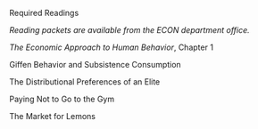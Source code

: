 Required Readings

_Reading packets are available from the ECON department office._

_The Economic Approach to Human Behavior_, Chapter 1

Giffen Behavior and Subsistence Consumption

The Distributional Preferences of an Elite

Paying Not to Go to the Gym

The Market for Lemons
